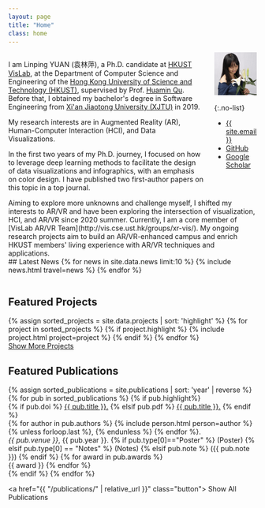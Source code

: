 ```yaml
---
layout: page
title: "Home"
class: home
---
```


<div class="columns" markdown="1">

<div class="intro" markdown="1">

I am Linping YUAN (袁林萍), a Ph.D. candidate at [HKUST VisLab](http://vis.cse.ust.hk/), at the Department of Computer Science and Engineering of the [Hong Kong University of Science and Technology (HKUST)](https://hkust.edu.hk/), supervised by Prof. [Huamin Qu](http://www.huamin.org/). Before that, I obtained my bachelor's degree in Software Engineering from [Xi'an Jiaotong University (XJTU)](http://en.xjtu.edu.cn/) in 2019.

My research interests are in Augmented Reality (AR), Human-Computer Interaction (HCI), and Data Visualizations. 

In the first two years of my Ph.D. journey, I focused on how to leverage deep learning methods to facilitate the design of data visualizations and infographics, with an emphasis on color design. I have published two first-author papers on this topic in a top journal.

</div>

<div class="me" markdown="1">
<picture>
  <source srcset='/images/linping_profile.png' type='image/png' />
  <img
    src='/images/linping_profile.png'
    alt='Linping YUAN'>
</picture>

{:.no-list}
<!-- find icons here: https://www.angularjswiki.com/fontawesome/ -->
* <i class="fa fa-envelope"></i> <a href="mailto:{{ site.email }}"> {{ site.email }}</a>
* <i class="fab fa-github"></i> <a href="{{site.github_url}}"> GitHub</a>
* <i class="fab fa-google"></i> <a href="{{site.google_scholar_url}}">Google Scholar</a>
</div>

</div>

<div class="columns" markdown="1"> 
<div class="intro" markdown="1">
Aiming to explore more unknowns and challenge myself, I shifted my interests to AR/VR and have been exploring the intersection of visualization, HCI, and AR/VR since 2020 summer. Currently, I am a core member of [VisLab AR/VR Team](http://vis.cse.ust.hk/groups/xr-vis/). My ongoing research projects aim to build an AR/VR-enhanced campus and enrich HKUST members' living experience with AR/VR techniques and applications.
</div>
</div>

<div class="news" markdown="1">
## Latest News

<table>
<tbody>
{% for news in site.data.news limit:10 %}
  {% include news.html travel=news %}
{% endfor %}
</tbody>
</table>
</div>


## Featured Projects

<div class="featured-projects">
  {% assign sorted_projects = site.data.projects | sort: 'highlight' %}
  {% for project in sorted_projects %}
    {% if project.highlight %}
      {% include project.html project=project %}
    {% endif %}
  {% endfor %}
</div>
<a href="{{ "/projects/" | relative_url }}" class="button">
  <i class="fas fa-chevron-circle-right"></i>
  Show More Projects
</a>

## Featured Publications

<!-- <div class="featured-publications">
  {% assign sorted_publications = site.publications | sort: 'year' | reverse %}
  {% for pub in sorted_publications %}
    {% if pub.highlight %}
      <a href="{{ pub.pdf }}" class="publication">
        <strong>{{ pub.title }}</strong>
        <span class="authors">{% for author in pub.authors %}{{ author }}{% unless forloop.last %}, {% endunless %}{% endfor %}</span>.
        <i>{% if pub.venue %}{{ pub.venue }}, {% endif %}{{ pub.year }}</i>.
        {% for award in pub.awards %}<br/><span class="award"><i class="fas fa-{% if award == "Best Paper Award" %}trophy{% else %}award{% endif %}" aria-hidden="true"></i> {{ award }}</span>{% endfor %}
      </a>
    {% endif %}
  {% endfor %}
</div> -->

<div class="featured-publications">
  {% assign sorted_publications = site.publications | sort: 'year' | reverse %}
  {% for pub in sorted_publications %}
    {% if pub.highlight%}
      <div class="publication pubs">
        {% if pub.doi %}
        <a href="https://doi.org/{{ pub.doi }}" target="_blank"><span class="pub-title">{{ pub.title }}</span>.</a>
        {% elsif pub.pdf %}
        <a href="{{ pub.pdf }}" target="_blank"><span class="pub-title">{{ pub.title }}</span>.</a>
        {% endif %}
        <div class="authors">
          {% for author in pub.authors %}
            {% include person.html person=author %}
            {% unless forloop.last %}, {% endunless %}
          {% endfor %}.
          <br/><i>{{ pub.venue }}</i>, {{ pub.year }}.
          {% if pub.type[0]=="Poster" %} (Poster)
          {% elsif pub.type[0] == "Notes" %} (Notes)
          {% elsif pub.note %} ({{ pub.note }})
          {% endif %}
          {% for award in pub.awards %}
            <br/><span class="award"><i class="fas fa-{% if award == "Best Paper Award" %}trophy{% else %}award{% endif %}" aria-hidden="true"></i> {{ award }}</span>
          {% endfor %}
        </div>
      </div>
    {% endif %}
  {% endfor %}
</div>

<a href="{{ "/publications/" | relative_url }}" class="button">
  <i class="fas fa-chevron-circle-right"></i>
  Show All Publications
</a>
